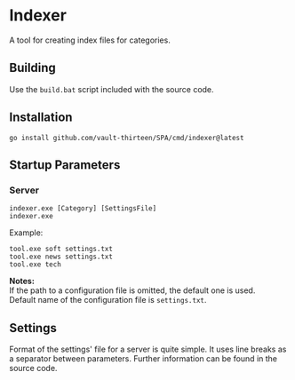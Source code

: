 # Indexer

A tool for creating index files for categories.

## Building
Use the `build.bat` script included with the source code.

## Installation
`go install github.com/vault-thirteen/SPA/cmd/indexer@latest`  

## Startup Parameters

### Server

`indexer.exe [Category] [SettingsFile]`  
`indexer.exe`  

Example:

`tool.exe soft settings.txt`  
`tool.exe news settings.txt`  
`tool.exe tech`  

**Notes:**  
If the path to a configuration file is omitted, the default one is used.  
Default name of the configuration file is `settings.txt`.  

## Settings

Format of the settings' file for a server is quite simple. It uses line breaks 
as a separator between parameters. Further information can be found in the 
source code.
